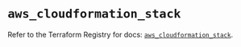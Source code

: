 # `aws_cloudformation_stack`

Refer to the Terraform Registry for docs: [`aws_cloudformation_stack`](https://registry.terraform.io/providers/hashicorp/aws/5.71.0/docs/resources/cloudformation_stack).
